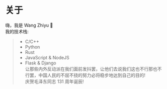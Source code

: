# 关于
嗨，我是 Wang Zhiyu 👋  
我的技术栈:  
> - C/C++  
> - Python  
> - Rust  
> - JavaScript & NodeJS  
> - Flask & Django  
> 让那些内外反动派在我们面前发抖罢，让他们去说我们这也不行那也不行罢，中国人民的不屈不挠的努力必将稳步地达到自己的目的!  
> 庆贺毛泽东同志 131 周年诞辰!
